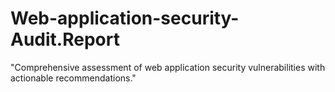 # Web-application-security-Audit.Report
"Comprehensive assessment of web application security vulnerabilities with actionable recommendations."
